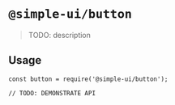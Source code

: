 # `@simple-ui/button`

> TODO: description

## Usage

```
const button = require('@simple-ui/button');

// TODO: DEMONSTRATE API
```
